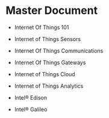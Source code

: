 Master Document
==

- Internet Of Things 101
- Internet of Things Sensors
- Internet Of Things Communications
- Internet Of Things Gateways
- Internet of Things Cloud
- Internet of Things Analytics

- Intel® Edison
- Intel® Galileo

